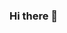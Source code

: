 ### Hi there 👋

<!--
**driouechoussa/driouechoussa** is a ✨ _special_ ✨ repository because its `README.md` (this file) appears on your GitHub profile.

Here are some ideas to get you started:

<h1 align="center">Hi 👋, I'm Oussama</h1>


<p align="left"> <a href="https://github.com/ryo-ma/github-profile-trophy"><img src="https://github-profile-trophy.vercel.app/?username=driouechoussa" alt="driouechoussa" /></a> </p>

<p align="left"> <a href="https://twitter.com/driouechouss_dv" target="blank"><img src="https://img.shields.io/twitter/follow/driouechouss_dv?logo=twitter&style=for-the-badge" alt="driouechouss_dv" /></a> </p>

- 🔭 I’m currently working on [mc-player](https://github.com/driouechoussa/mc-player)

- 🌱 I’m currently learning **Python , C , Data Analyst**

- 📫 How to reach me **thedriwsh@gmail.com**

<h3 align="left">Connect with me:</h3>
<p align="left">
<a href="https://dev.to/https://dev.to/" target="blank"><img align="center" src="https://raw.githubusercontent.com/rahuldkjain/github-profile-readme-generator/master/src/images/icons/Social/devto.svg" alt="https://dev.to/" height="30" width="40" /></a>
<a href="https://twitter.com/driouechouss_dv" target="blank"><img align="center" src="https://raw.githubusercontent.com/rahuldkjain/github-profile-readme-generator/master/src/images/icons/Social/twitter.svg" alt="driouechouss_dv" height="30" width="40" /></a>
<a href="https://linkedin.com/in/oussama-driouech-b47799273" target="blank"><img align="center" src="https://raw.githubusercontent.com/rahuldkjain/github-profile-readme-generator/master/src/images/icons/Social/linked-in-alt.svg" alt="oussama-driouech-b47799273" height="30" width="40" /></a>
<a href="https://instagram.com/driouechousa_dv" target="blank"><img align="center" src="https://raw.githubusercontent.com/rahuldkjain/github-profile-readme-generator/master/src/images/icons/Social/instagram.svg" alt="driouechousa_dv" height="30" width="40" /></a>
</p>




